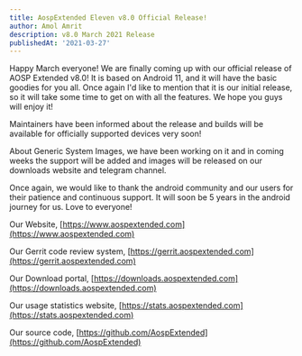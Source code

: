 ```yaml
---
title: AospExtended Eleven v8.0 Official Release!
author: Amol Amrit
description: v8.0 March 2021 Release
publishedAt: '2021-03-27'
---
```


Happy March everyone! We are finally coming up with our official release of AOSP Extended v8.0! It is based on Android 11, and it will have the basic goodies for you all. Once again I'd like to mention that it is our initial release, so it will take some time to get on with all the features. We hope you guys will enjoy it!

Maintainers have been informed about the release and builds will be available for officially supported devices very soon!

About Generic System Images, we have been working on it and in coming weeks the support will be added and images will be released on our downloads website and telegram channel.

Once again, we would like to thank the android community and our users for their patience and continuous support. It will soon be 5 years in the android journey for us. Love to everyone!

Our Website,
[https://www.aospextended.com](https://www.aospextended.com)

Our Gerrit code review system,
[https://gerrit.aospextended.com](https://gerrit.aospextended.com)

Our Download portal,
[https://downloads.aospextended.com](https://downloads.aospextended.com)

Our usage statistics website,
[https://stats.aospextended.com](https://stats.aospextended.com)

Our source code,
[https://github.com/AospExtended](https://github.com/AospExtended)
